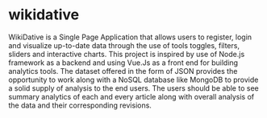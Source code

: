 # wikidative
WikiDative is a Single Page Application that allows users to register, login and visualize up-to-date data through the use of tools toggles, filters, sliders and interactive charts. This project is inspired by use of Node.js framework as a backend and using Vue.Js as a front end for building analytics tools. The dataset offered in the form of JSON provides the opportunity to work along with a NoSQL database like MongoDB to provide a solid supply of analysis to the end users. The users should be able to see summary analytics of each and every article along with overall analysis of the data and their corresponding revisions.
